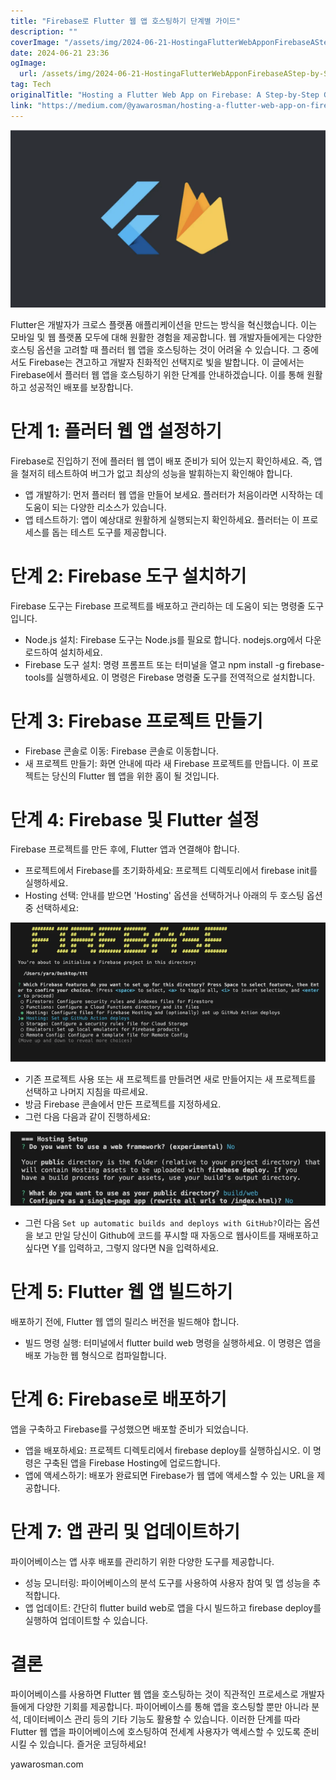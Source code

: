 ```yaml
---
title: "Firebase로 Flutter 웹 앱 호스팅하기 단계별 가이드"
description: ""
coverImage: "/assets/img/2024-06-21-HostingaFlutterWebApponFirebaseAStep-by-StepGuide_0.png"
date: 2024-06-21 23:36
ogImage: 
  url: /assets/img/2024-06-21-HostingaFlutterWebApponFirebaseAStep-by-StepGuide_0.png
tag: Tech
originalTitle: "Hosting a Flutter Web App on Firebase: A Step-by-Step Guide"
link: "https://medium.com/@yawarosman/hosting-a-flutter-web-app-on-firebase-a-step-by-step-guide-46a8bc2f0a5b"
---
```



<img src="/assets/img/2024-06-21-HostingaFlutterWebApponFirebaseAStep-by-StepGuide_0.png" />

Flutter은 개발자가 크로스 플랫폼 애플리케이션을 만드는 방식을 혁신했습니다. 이는 모바일 및 웹 플랫폼 모두에 대해 원활한 경험을 제공합니다. 웹 개발자들에게는 다양한 호스팅 옵션을 고려할 때 플러터 웹 앱을 호스팅하는 것이 어려울 수 있습니다. 그 중에서도 Firebase는 견고하고 개발자 친화적인 선택지로 빛을 발합니다. 이 글에서는 Firebase에서 플러터 웹 앱을 호스팅하기 위한 단계를 안내하겠습니다. 이를 통해 원활하고 성공적인 배포를 보장합니다.

# 단계 1: 플러터 웹 앱 설정하기

Firebase로 진입하기 전에 플러터 웹 앱이 배포 준비가 되어 있는지 확인하세요. 즉, 앱을 철저히 테스트하여 버그가 없고 최상의 성능을 발휘하는지 확인해야 합니다.

<div class="content-ad"></div>

- 앱 개발하기: 먼저 플러터 웹 앱을 만들어 보세요. 플러터가 처음이라면 시작하는 데 도움이 되는 다양한 리소스가 있습니다.
- 앱 테스트하기: 앱이 예상대로 원활하게 실행되는지 확인하세요. 플러터는 이 프로세스를 돕는 테스트 도구를 제공합니다.

# 단계 2: Firebase 도구 설치하기

Firebase 도구는 Firebase 프로젝트를 배포하고 관리하는 데 도움이 되는 명령줄 도구입니다.

- Node.js 설치: Firebase 도구는 Node.js를 필요로 합니다. nodejs.org에서 다운로드하여 설치하세요.
- Firebase 도구 설치: 명령 프롬프트 또는 터미널을 열고 npm install -g firebase-tools를 실행하세요. 이 명령은 Firebase 명령줄 도구를 전역적으로 설치합니다.

<div class="content-ad"></div>

# 단계 3: Firebase 프로젝트 만들기

- Firebase 콘솔로 이동: Firebase 콘솔로 이동합니다.
- 새 프로젝트 만들기: 화면 안내에 따라 새 Firebase 프로젝트를 만듭니다. 이 프로젝트는 당신의 Flutter 웹 앱을 위한 홈이 될 것입니다.

# 단계 4: Firebase 및 Flutter 설정

Firebase 프로젝트를 만든 후에, Flutter 앱과 연결해야 합니다.

<div class="content-ad"></div>

- 프로젝트에서 Firebase를 초기화하세요: 프로젝트 디렉토리에서 firebase init를 실행하세요.
- Hosting 선택: 안내를 받으면 'Hosting' 옵션을 선택하거나 아래의 두 호스팅 옵션 중 선택하세요:

![이미지](/assets/img/2024-06-21-HostingaFlutterWebApponFirebaseAStep-by-StepGuide_1.png)

- 기존 프로젝트 사용 또는 새 프로젝트를 만들려면 새로 만들어지는 새 프로젝트를 선택하고 나머지 지침을 따르세요.
- 방금 Firebase 콘솔에서 만든 프로젝트를 지정하세요.
- 그런 다음 다음과 같이 진행하세요:

![이미지](/assets/img/2024-06-21-HostingaFlutterWebApponFirebaseAStep-by-StepGuide_2.png)

<div class="content-ad"></div>

- 그런 다음 `Set up automatic builds and deploys with GitHub?`이라는 옵션을 보고 만일 당신이 Github에 코드를 푸시할 때 자동으로 웹사이트를 재배포하고 싶다면 Y를 입력하고, 그렇지 않다면 N을 입력하세요.

# 단계 5: Flutter 웹 앱 빌드하기

배포하기 전에, Flutter 웹 앱의 릴리스 버전을 빌드해야 합니다.

- 빌드 명령 실행: 터미널에서 flutter build web 명령을 실행하세요. 이 명령은 앱을 배포 가능한 웹 형식으로 컴파일합니다.

<div class="content-ad"></div>

# 단계 6: Firebase로 배포하기

앱을 구축하고 Firebase를 구성했으면 배포할 준비가 되었습니다.

- 앱을 배포하세요: 프로젝트 디렉토리에서 firebase deploy를 실행하십시오. 이 명령은 구축된 앱을 Firebase Hosting에 업로드합니다.
- 앱에 액세스하기: 배포가 완료되면 Firebase가 웹 앱에 액세스할 수 있는 URL을 제공합니다.

# 단계 7: 앱 관리 및 업데이트하기

<div class="content-ad"></div>

파이어베이스는 앱 사후 배포를 관리하기 위한 다양한 도구를 제공합니다.

- 성능 모니터링: 파이어베이스의 분석 도구를 사용하여 사용자 참여 및 앱 성능을 추적합니다.
- 앱 업데이트: 간단히 flutter build web로 앱을 다시 빌드하고 firebase deploy를 실행하여 업데이트할 수 있습니다.

# 결론

파이어베이스를 사용하면 Flutter 웹 앱을 호스팅하는 것이 직관적인 프로세스로 개발자들에게 다양한 기회를 제공합니다. 파이어베이스를 통해 앱을 호스팅할 뿐만 아니라 분석, 데이터베이스 관리 등의 기타 기능도 활용할 수 있습니다. 이러한 단계를 따라 Flutter 웹 앱을 파이어베이스에 호스팅하여 전세계 사용자가 액세스할 수 있도록 준비시킬 수 있습니다. 즐거운 코딩하세요!

<div class="content-ad"></div>

yawarosman.com